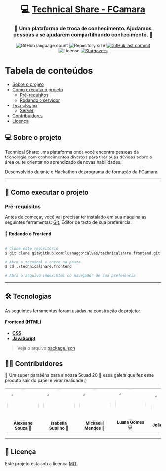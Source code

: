 <h1 align="center">
     💻 <a href="#" alt="site do ecoleta"> Technical Share - FCamara </a>
</h1>

<h3 align="center">
    🍊 Uma plataforma de troca de conhecimento. Ajudamos pessoas a se ajudarem compartilhando conhecimento. 🧡
</h3>

<p align="center">
  <img alt="GitHub language count" src="https://img.shields.io/github/languages/count/luanaggoncalves/technicalshare.frontend?color=%2304D361">
  <img alt="Repository size" src="https://img.shields.io/github/repo-size/luanaggoncalves/technicalshare.frontend">  
  <a href="https://github.com/luanaggoncalves/technicalshare.frontend/commits/master">
    <img alt="GitHub last commit" src="https://img.shields.io/github/last-commit/luanaggoncalves/technicalshare.frontend">
  </a>
   <img alt="License" src="https://img.shields.io/badge/license-MIT-brightgreen">
   <a href="https://github.com/luanaggoncalves/technicalshare.frontend/stargazers">
    <img alt="Stargazers" src="https://img.shields.io/github/stars/luanaggoncalves/technicalshare.frontend?style=social">
  </a>
</p>

# Tabela de conteúdos

<!--ts-->

- [Sobre o projeto](#-sobre-o-projeto)
- [Como executar o projeto](#-como-executar-o-projeto)
  - [Pré-requisitos](#pré-requisitos)
  - [Rodando o servidor](#user-content--rodando-o-backend-servidor)
- [Tecnologias](#-tecnologias)
  - [Server](#user-content-server--nodejs----typescript)
- [Contribuidores](#-contribuidores)
- [Licença](#user-content--licença)
<!--te-->

## 💻 Sobre o projeto

Technical Share: uma plataforma onde
você encontra pessoas da tecnologia com conhecimentos diversos para tirar
suas dúvidas sobre a área ou te orientar no aprendizado de novas habilidades.

Desenvolvido durante o Hackathon do programa de formação da FCamara

---

## 🚀 Como executar o projeto

### Pré-requisitos

Antes de começar, você vai precisar ter instalado em sua máquina as seguintes ferramentas:
[Git](https://git-scm.com), Editor de texto de sua preferência.

#### 🎲 Rodando o Frontend

```bash

# Clone este repositório
$ git clone git@github.com:luanaggoncalves/technicalshare.frontend.git

# Abra o terminal e entre na pasta
$ cd ./technicalshare.frontend

# Abra o arquivo index.html no navegador de sua preferência
```

---

## 🛠 Tecnologias

As seguintes ferramentas foram usadas na construção do projeto:

#### **Frontend** ([HTML](https://www.w3.org/html/))

- **[CSS](https://www.w3.org/Style/CSS/Overview.en.html)**
- **[JavaScript](https://developer.mozilla.org/pt-BR/docs/Web/JavaScript)**

> Veja o arquivo [package.json](https://github.com/luanaggoncalves/technicalshare.frontend/blob/master/server/package.json)

## 👨‍💻 Contribuidores

🧡 Um super parabéns para a nossa Squad 20 👏 essa galera que fez esse produto sair do papel e virar realidade :)

<table>
  <tr>
    <td align="center"><img style="border-radius: 50%;" src="#" width="100px;" alt=""/><br />
      <sub><b>Alexsane Souza</b> 🎨 </sub>
    </td>
    <td align="center"><img style="border-radius: 50%;" src="#" width="100px;" alt=""/><br />
      <sub><b>Isabella Suplino</b> 🎨 </sub>
    </td>
    <td align="center"><img style="border-radius: 50%;" src="#" width="100px;" alt=""/><br />
      <sub><b>Mickaelli Mendes</b> 🎨 </sub>
    </td>
    <td align="center"><img style="border-radius: 50%;" src="#" width="100px;" alt=""/><br />
      <sub><b>Luana Gomes</b> 💻</sub>
    </td>
    <td align="center"><img style="border-radius: 50%;" src="#" width="100px;" alt=""/><br />
      <sub><b>João Pedro</b> 💻</sub>
    </td>
    <td align="center"><img style="border-radius: 50%;" src="#" width="100px;" alt=""/><br />
      <sub><b>Jéssica Motta</b> 💻</sub>
    </td>
    <td align="center"><img style="border-radius: 50%;" src="#" width="100px;" alt=""/><br />
      <sub><b>Leverson Alves</b> 💻</sub>
    </td>

  </tr>
</table>

---

## 📝 Licença

Este projeto esta sob a licença [MIT](./LICENSE).
